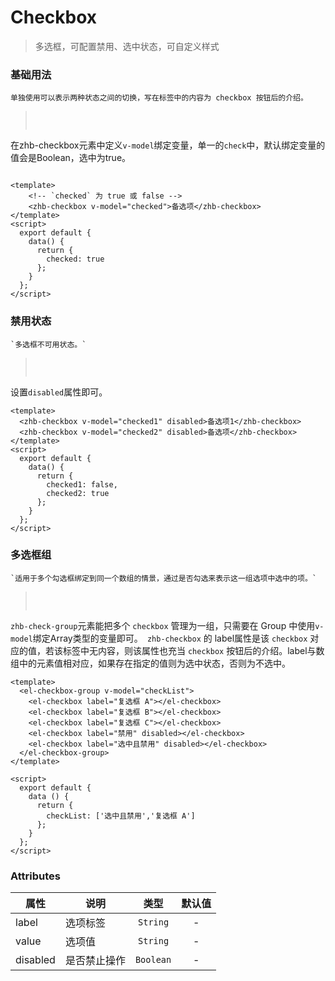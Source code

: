 # Checkbox

> 多选框，可配置禁用、选中状态，可自定义样式

### 基础用法
   
   `单独使用可以表示两种状态之间的切换，写在标签中的内容为 checkbox 按钮后的介绍。`
><img :src="$withBase('/assets/img/checkbox.png')" style="margin: 15px 0 ">

在zhb-checkbox元素中定义`v-model`绑定变量，单一的`check`中，默认绑定变量的值会是Boolean，选中为true。
```vue{4}

<template>
    <!-- `checked` 为 true 或 false -->
    <zhb-checkbox v-model="checked">备选项</zhb-checkbox>
</template>
<script>
  export default {
    data() {
      return {
        checked: true
      };
    }
  };
</script>
```

### 禁用状态
    `多选框不可用状态。`
><img :src="$withBase('/assets/img/checkbox1.png')" style="margin: 15px 0 ">

设置`disabled`属性即可。
```vue{4}
<template>
  <zhb-checkbox v-model="checked1" disabled>备选项1</zhb-checkbox>
  <zhb-checkbox v-model="checked2" disabled>备选项</zhb-checkbox>
</template>
<script>
  export default {
    data() {
      return {
        checked1: false,
        checked2: true
      };
    }
  };
</script>
```

### 多选框组
    `适用于多个勾选框绑定到同一个数组的情景，通过是否勾选来表示这一组选项中选中的项。`
><img :src="$withBase('/assets/img/checkbox2.png')" style="margin: 15px 0 ">

`zhb-check-group`元素能把多个 `checkbox` 管理为一组，只需要在 Group 中使用`v-model`绑定Array类型的变量即可。` zhb-checkbox` 的 label属性是该 `checkbox` 对应的值，若该标签中无内容，则该属性也充当 `checkbox` 按钮后的介绍。label与数组中的元素值相对应，如果存在指定的值则为选中状态，否则为不选中。
```vue{4}
<template>
  <el-checkbox-group v-model="checkList">
    <el-checkbox label="复选框 A"></el-checkbox>
    <el-checkbox label="复选框 B"></el-checkbox>
    <el-checkbox label="复选框 C"></el-checkbox>
    <el-checkbox label="禁用" disabled></el-checkbox>
    <el-checkbox label="选中且禁用" disabled></el-checkbox>
  </el-checkbox-group>
</template>

<script>
  export default {
    data () {
      return {
        checkList: ['选中且禁用','复选框 A']
      };
    }
  };
</script>
```



### Attributes

| 属性 | 说明 | 类型 | 默认值 |
|-------------|------------|:--------:|:-----:|
| label | 选项标签 | `String` | - |
| value | 选项值 | `String` | - |
| disabled | 是否禁止操作 | `Boolean` | - |
